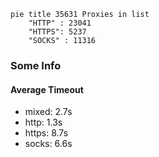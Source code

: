 
```mermaid
pie title 35631 Proxies in list
    "HTTP" : 23041
    "HTTPS": 5237
    "SOCKS" : 11316
```

### Some Info
#### Average Timeout

- mixed: 2.7s
- http: 1.3s
- https: 8.7s
- socks: 6.6s